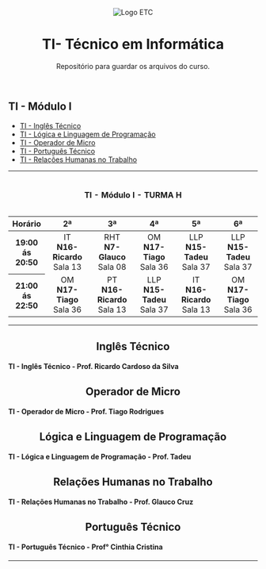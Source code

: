 
<p align="center">
  <img id="home" src="https://assets-juca.netlify.app/etc-logo.png" alt="Logo ETC">
</p>

<h1 align="center">TI- Técnico em Informática</h1>

<p align="center">
Repositório para guardar os arquivos do curso.
</p>

<br>

## TI - Módulo I

* [TI - Inglês Técnico](/it/)
* [TI - Lógica e Linguagem de Programação](/llp/)
* [TI - Operador de Micro](/om/)
* [TI - Português Técnico](/pt/)
* [TI - Relações Humanas no Trabalho](/rht/)

<hr>

<table align="center">
  <caption><h4 align="center">TI - Módulo I - TURMA H</h4></caption>
  <thead>
    <tr>
      <th>Horário</th>
      <th>2ª</th>
      <th>3ª</th>
      <th>4ª</th>
      <th>5ª</th>
      <th>6ª</th>
    </tr>
  </thead>
  <tbody>
    <tr>
      <th scope="row">19:00 <br>ás<br>20:50</th>
        <td align="center">IT<br><b>N16- Ricardo</b><br>Sala 13</td>
        <td align="center">RHT<br><b>N7- Glauco</b><br>Sala 08</td>
        <td align="center">OM<br><b>N17- Tiago</b><br>Sala 36</td>
        <td align="center">LLP<br><b>N15- Tadeu</b><br>Sala 37</td>
        <td align="center">LLP<br><b>N15- Tadeu</b><br>Sala 37</td>
    </tr>
    <tr>
       <th scope="row">21:00 <br>ás<br>22:50</th>
        <td align="center">OM<br><b>N17- Tiago</b><br>Sala 36</td>
        <td align="center">PT<br><b>N16- Ricardo</b><br>Sala 13</td>
        <td align="center">LLP<br><b>N15- Tadeu</b><br>Sala 37</td>
        <td align="center">IT<br><b>N16- Ricardo</b><br>Sala 13</td>
        <td align="center">OM<br><b>N17- Tiago</b><br>Sala 36</td>
    </tr>
  </tbody>
</table>
<hr>
<h2 align="center">Inglês Técnico</h2>
<h4>TI - Inglês Técnico - Prof. Ricardo Cardoso da Silva</h4>
<h2 align="center">Operador de Micro</h2>
<h4>TI - Operador de Micro - Prof. Tiago Rodrigues</h4>
<h2 align="center">Lógica e Linguagem de Programação</h2>
<h4>TI - Lógica e Linguagem de Programação - Prof. Tadeu</h4>
<h2 align="center">Relações Humanas no Trabalho</h2>
<h4>TI - Relações Humanas no Trabalho - Prof. Glauco Cruz</h4>
<h2 align="center">Português Técnico</h2>
<h4>TI - Português Técnico - Prof° Cinthia Cristina</h4>
<hr>
 
